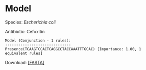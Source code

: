 
# Model

Species: *Escherichia coli*

Antibiotic: Cefoxitin

```
Model (Conjunction - 1 rules):
------------------------------
Presence(TCAAGTCCACTCAGGCCTACCAAATTTGCAC) [Importance: 1.00, 1 equivalent rules]

```

Download: [[FASTA]](./model.fasta)

